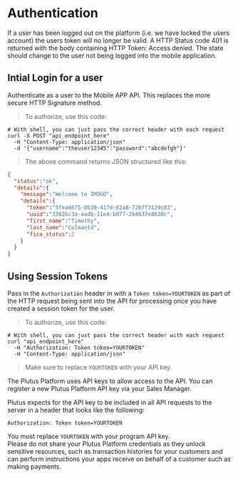 # Authentication

<aside class="notice">
If a user has been logged out on the platform (i.e. we have locked the users account) the users token will no longer be valid.
A HTTP Status code 401 is returned with the body containing HTTP Token: Access denied.  The state should change to the user
not being logged into the mobile application.
</aside>

## Intial Login for a user

Authenticate as a user to the Mobile APP API.  This replaces the more secure HTTP Signature method.

> To authorize, use this code:

```shell
# With shell, you can just pass the correct header with each request
curl -X POST "api_endpoint_here"
  -H "Content-Type: application/json"
  -d '{"username":"theuser12345":"password":"abcdefgh"}'
```

> The above command returns JSON structured like this:

```json
{
  "status":"ok",
  "details":{
    "message":"Welcome to IMOGO",
    "details":{
      "token":"5fea4675-0b39-417d-82a8-72b7f3129c83",
      "uuid":"3382bc3a-aadb-11e4-b077-2b4637e8638c",
      "first_name":"Timothy",
      "last_name":"Colmantd",
      "fica_status":2
    }
  }
}
```

## Using Session Tokens

Pass in the `Authorization` header in with a `Token token=YOURTOKEN` as part of the HTTP request being sent into the API for processing once you have
created a session token for the user.

> To authorize, use this code:

```shell
# With shell, you can just pass the correct header with each request
curl "api_endpoint_here"
  -H "Authorization: Token token=YOURTOKEN"
  -H "Content-Type: application/json"
```

> Make sure to replace `YOURTOKEN` with your API key.

The Plutus Platform uses API keys to allow access to the API. You can register a new Plutus Platform API key via your Sales Manager.

Plutus expects for the API key to be included in all API requests to the server in a header that looks like the following:

`Authorization: Token token=YOURTOKEN`

<aside class="notice">
You must replace <code>YOURTOKEN</code> with your program API key.
</aside>

<aside class="notice">
Please do not share your Plutus Platform credentials as they unlock sensitive resources, such as transaction histories for your customers and can perform instructions your apps receive on behalf of a customer such as making payments.
</aside>
